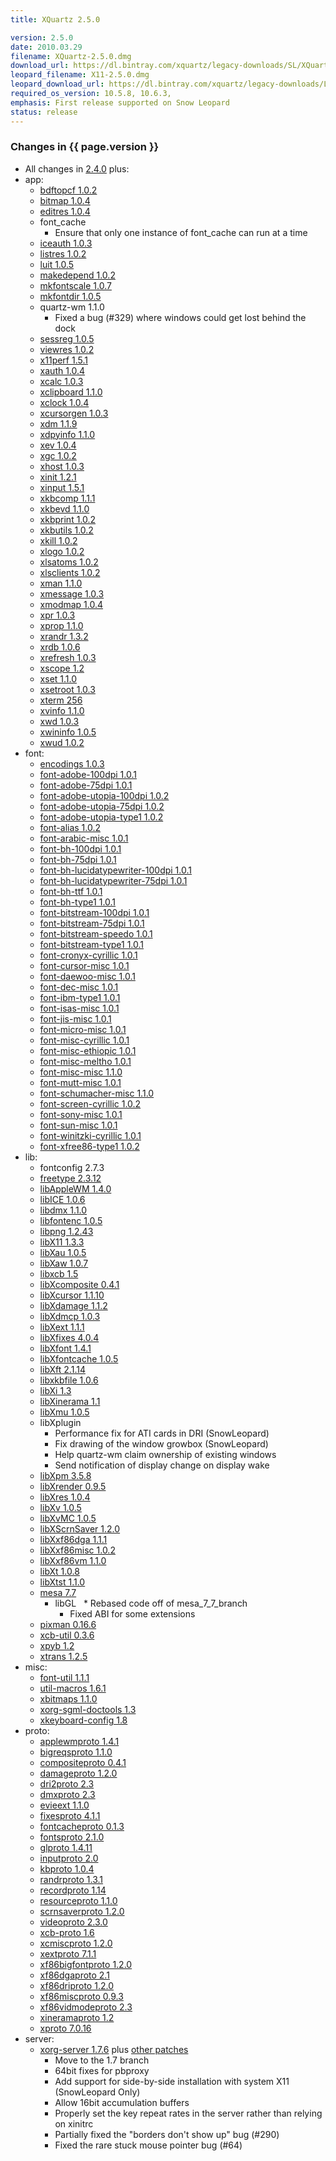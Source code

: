 ```yaml
---
title: XQuartz 2.5.0

version: 2.5.0
date: 2010.03.29
filename: XQuartz-2.5.0.dmg
download_url: https://dl.bintray.com/xquartz/legacy-downloads/SL/XQuartz-2.5.0.dmg
leopard_filename: X11-2.5.0.dmg
leopard_download_url: https://dl.bintray.com/xquartz/legacy-downloads/Leopard/X11-2.5.0.dmg
required_os_version: 10.5.8, 10.6.3,
emphasis: First release supported on Snow Leopard
status: release
---
```


### Changes in {{ page.version }} ###
  * All changes in [2.4.0](XQuartz-2.4.0.html) plus:
  * app:
    * [bdftopcf 1.0.2](http://lists.freedesktop.org/archives/xorg-announce/2009-September/001046.html)
    * [bitmap 1.0.4](http://lists.freedesktop.org/archives/xorg-announce/2009-September/001054.html)
    * [editres 1.0.4](http://lists.freedesktop.org/archives/xorg-announce/2009-September/001055.html)
    * font_cache
      * Ensure that only one instance of font_cache can run at a time
    * [iceauth 1.0.3](http://lists.freedesktop.org/archives/xorg-announce/2009-October/001132.html)
    * [listres 1.0.2](http://lists.freedesktop.org/archives/xorg-announce/2009-December/001218.html)
    * [luit 1.0.5](http://lists.freedesktop.org/archives/xorg-announce/2010-February/001254.html)
    * [makedepend 1.0.2](http://lists.freedesktop.org/archives/xorg-announce/2009-October/001133.html)
    * [mkfontscale 1.0.7](http://lists.freedesktop.org/archives/xorg-announce/2009-October/001134.html)
    * [mkfontdir 1.0.5](http://lists.freedesktop.org/archives/xorg-announce/2009-October/001135.html)
    * quartz-wm 1.1.0
      * Fixed a bug (#329) where windows could get lost behind the dock
    * [sessreg 1.0.5](http://lists.freedesktop.org/archives/xorg-announce/2009-October/001139.html)
    * [viewres 1.0.2](http://lists.freedesktop.org/archives/xorg-announce/2009-December/001220.html)
    * [x11perf 1.5.1](http://lists.freedesktop.org/archives/xorg-announce/2009-October/001161.html)
    * [xauth 1.0.4](http://lists.freedesktop.org/archives/xorg-announce/2009-September/001047.html)
    * [xcalc 1.0.3](http://lists.freedesktop.org/archives/xorg-announce/2009-December/001223.html)
    * [xclipboard 1.1.0](http://lists.freedesktop.org/archives/xorg-announce/2009-October/001155.html)
    * [xclock 1.0.4](http://lists.freedesktop.org/archives/xorg-announce/2009-September/001048.html)
    * [xcursorgen 1.0.3](http://lists.freedesktop.org/archives/xorg-announce/2009-October/001162.html)
    * [xdm 1.1.9](http://lists.freedesktop.org/archives/xorg-announce/2009-September/001038.html)
    * [xdpyinfo 1.1.0](http://lists.freedesktop.org/archives/xorg-announce/2009-October/001158.html)
    * [xev 1.0.4](http://lists.freedesktop.org/archives/xorg-announce/2009-October/001143.html)
    * [xgc 1.0.2](http://lists.freedesktop.org/archives/xorg-announce/2009-November/001193.html)
    * [xhost 1.0.3](http://lists.freedesktop.org/archives/xorg-announce/2009-October/001152.html)
    * [xinit 1.2.1](http://lists.freedesktop.org/archives/xorg-announce/2010-March/001277.html)
    * [xinput 1.5.1](http://lists.freedesktop.org/archives/xorg-announce/2010-March/001273.html)
    * [xkbcomp 1.1.1](http://lists.freedesktop.org/archives/xorg-announce/2009-October/001095.html)
    * [xkbevd 1.1.0](http://lists.freedesktop.org/archives/xorg-announce/2009-October/001163.html)
    * [xkbprint 1.0.2](http://lists.freedesktop.org/archives/xorg-announce/2009-November/001194.html)
    * [xkbutils 1.0.2](http://lists.freedesktop.org/archives/xorg-announce/2009-October/001164.html)
    * [xkill 1.0.2](http://lists.freedesktop.org/archives/xorg-announce/2009-October/001144.html)
    * [xlogo 1.0.2](http://lists.freedesktop.org/archives/xorg-announce/2009-December/001210.html)
    * [xlsatoms 1.0.2](http://lists.freedesktop.org/archives/xorg-announce/2009-October/001145.html)
    * [xlsclients 1.0.2](http://lists.freedesktop.org/archives/xorg-announce/2009-October/001165.html)
    * [xman 1.1.0](http://lists.freedesktop.org/archives/xorg-announce/2009-October/001157.html)
    * [xmessage 1.0.3](http://lists.freedesktop.org/archives/xorg-announce/2010-January/001246.html)
    * [xmodmap 1.0.4](http://lists.freedesktop.org/archives/xorg-announce/2009-October/001100.html)
    * [xpr 1.0.3](http://lists.freedesktop.org/archives/xorg-announce/2009-October/001170.html)
    * [xprop 1.1.0](http://lists.freedesktop.org/archives/xorg-announce/2009-October/001140.html)
    * [xrandr 1.3.2](http://lists.freedesktop.org/archives/xorg-announce/2009-September/001027.html)
    * [xrdb 1.0.6](http://lists.freedesktop.org/archives/xorg-announce/2009-October/001141.html)
    * [xrefresh 1.0.3](http://lists.freedesktop.org/archives/xorg-announce/2009-October/001166.html)
    * [xscope 1.2](http://lists.freedesktop.org/archives/xorg-announce/2009-October/001090.html)
    * [xset 1.1.0](http://lists.freedesktop.org/archives/xorg-announce/2009-September/001043.html)
    * [xsetroot 1.0.3](http://lists.freedesktop.org/archives/xorg-announce/2009-October/001167.html)
    * [xterm 256](http://lists.freedesktop.org/archives/xorg/2010-March/049555.html)
    * [xvinfo 1.1.0](http://lists.freedesktop.org/archives/xorg-announce/2009-October/001168.html)
    * [xwd 1.0.3](http://lists.freedesktop.org/archives/xorg-announce/2009-October/001169.html)
    * [xwininfo 1.0.5](http://lists.freedesktop.org/archives/xorg-announce/2009-October/001142.html)
    * [xwud 1.0.2](http://lists.freedesktop.org/archives/xorg-announce/2009-October/001146.html)
  * font:
    * [encodings 1.0.3](http://lists.freedesktop.org/archives/xorg-announce/2009-October/001131.html)
    * [font-adobe-100dpi 1.0.1](http://lists.freedesktop.org/archives/xorg-announce/2009-October/001131.html)
    * [font-adobe-75dpi 1.0.1](http://lists.freedesktop.org/archives/xorg-announce/2009-October/001131.html)
    * [font-adobe-utopia-100dpi 1.0.2](http://lists.freedesktop.org/archives/xorg-announce/2009-October/001131.html)
    * [font-adobe-utopia-75dpi 1.0.2](http://lists.freedesktop.org/archives/xorg-announce/2009-October/001131.html)
    * [font-adobe-utopia-type1 1.0.2](http://lists.freedesktop.org/archives/xorg-announce/2009-October/001131.html)
    * [font-alias 1.0.2](http://lists.freedesktop.org/archives/xorg-announce/2009-October/001131.html)
    * [font-arabic-misc 1.0.1](http://lists.freedesktop.org/archives/xorg-announce/2009-October/001131.html)
    * [font-bh-100dpi 1.0.1](http://lists.freedesktop.org/archives/xorg-announce/2009-October/001131.html)
    * [font-bh-75dpi 1.0.1](http://lists.freedesktop.org/archives/xorg-announce/2009-October/001131.html)
    * [font-bh-lucidatypewriter-100dpi 1.0.1](http://lists.freedesktop.org/archives/xorg-announce/2009-October/001131.html)
    * [font-bh-lucidatypewriter-75dpi 1.0.1](http://lists.freedesktop.org/archives/xorg-announce/2009-October/001131.html)
    * [font-bh-ttf 1.0.1](http://lists.freedesktop.org/archives/xorg-announce/2009-October/001131.html)
    * [font-bh-type1 1.0.1](http://lists.freedesktop.org/archives/xorg-announce/2009-October/001131.html)
    * [font-bitstream-100dpi 1.0.1](http://lists.freedesktop.org/archives/xorg-announce/2009-October/001131.html)
    * [font-bitstream-75dpi 1.0.1](http://lists.freedesktop.org/archives/xorg-announce/2009-October/001131.html)
    * [font-bitstream-speedo 1.0.1](http://lists.freedesktop.org/archives/xorg-announce/2009-October/001131.html)
    * [font-bitstream-type1 1.0.1](http://lists.freedesktop.org/archives/xorg-announce/2009-October/001131.html)
    * [font-cronyx-cyrillic 1.0.1](http://lists.freedesktop.org/archives/xorg-announce/2009-October/001131.html)
    * [font-cursor-misc 1.0.1](http://lists.freedesktop.org/archives/xorg-announce/2009-October/001131.html)
    * [font-daewoo-misc 1.0.1](http://lists.freedesktop.org/archives/xorg-announce/2009-October/001131.html)
    * [font-dec-misc 1.0.1](http://lists.freedesktop.org/archives/xorg-announce/2009-October/001131.html)
    * [font-ibm-type1 1.0.1](http://lists.freedesktop.org/archives/xorg-announce/2009-October/001131.html)
    * [font-isas-misc 1.0.1](http://lists.freedesktop.org/archives/xorg-announce/2009-October/001131.html)
    * [font-jis-misc 1.0.1](http://lists.freedesktop.org/archives/xorg-announce/2009-October/001131.html)
    * [font-micro-misc 1.0.1](http://lists.freedesktop.org/archives/xorg-announce/2009-October/001131.html)
    * [font-misc-cyrillic 1.0.1](http://lists.freedesktop.org/archives/xorg-announce/2009-October/001131.html)
    * [font-misc-ethiopic 1.0.1](http://lists.freedesktop.org/archives/xorg-announce/2009-October/001131.html)
    * [font-misc-meltho 1.0.1](http://lists.freedesktop.org/archives/xorg-announce/2009-October/001131.html)
    * [font-misc-misc 1.1.0](http://lists.freedesktop.org/archives/xorg-announce/2009-October/001131.html)
    * [font-mutt-misc 1.0.1](http://lists.freedesktop.org/archives/xorg-announce/2009-October/001131.html)
    * [font-schumacher-misc 1.1.0](http://lists.freedesktop.org/archives/xorg-announce/2009-October/001131.html)
    * [font-screen-cyrillic 1.0.2](http://lists.freedesktop.org/archives/xorg-announce/2009-October/001131.html)
    * [font-sony-misc 1.0.1](http://lists.freedesktop.org/archives/xorg-announce/2009-October/001131.html)
    * [font-sun-misc 1.0.1](http://lists.freedesktop.org/archives/xorg-announce/2009-October/001131.html)
    * [font-winitzki-cyrillic 1.0.1](http://lists.freedesktop.org/archives/xorg-announce/2009-October/001131.html)
    * [font-xfree86-type1 1.0.2](http://lists.freedesktop.org/archives/xorg-announce/2009-October/001131.html)
  * lib:
    * fontconfig 2.7.3
    * [freetype 2.3.12](http://freetype.sourceforge.net/index2.html#release-freetype-2.3.12)
    * [libAppleWM 1.4.0](http://lists.freedesktop.org/archives/xorg-announce/2009-August/000988.html)
    * [libICE 1.0.6](http://lists.freedesktop.org/archives/xorg-announce/2009-August/000995.html)
    * [libdmx 1.1.0](http://lists.freedesktop.org/archives/xorg-announce/2009-October/001098.html)
    * [libfontenc 1.0.5](http://lists.freedesktop.org/archives/xorg-announce/2009-August/000994.html)
    * [libpng 1.2.43](http://www.libpng.org/pub/png/src/libpng-1.2.43-README.txt)
    * [libX11 1.3.3](http://lists.freedesktop.org/archives/xorg-announce/2010-January/001239.html)
    * [libXau 1.0.5](http://lists.freedesktop.org/archives/xorg-announce/2009-August/000996.html)
    * [libXaw 1.0.7](http://lists.freedesktop.org/archives/xorg-announce/2009-October/001172.html)
    * [libxcb 1.5](http://lists.freedesktop.org/archives/xorg-announce/2009-December/001207.html)
    * [libXcomposite 0.4.1](http://lists.freedesktop.org/archives/xorg-announce/2009-October/001113.html)
    * [libXcursor 1.1.10](http://lists.freedesktop.org/archives/xorg-announce/2009-August/000997.html)
    * [libXdamage 1.1.2](http://lists.freedesktop.org/archives/xorg-announce/2009-October/001105.html)
    * [libXdmcp 1.0.3](http://lists.freedesktop.org/archives/xorg-announce/2009-September/001057.html)
    * [libXext 1.1.1](http://lists.freedesktop.org/archives/xorg-announce/2009-October/001181.html)
    * [libXfixes 4.0.4](http://lists.freedesktop.org/archives/xorg-announce/2009-October/001114.html)
    * [libXfont 1.4.1](http://lists.freedesktop.org/archives/xorg-announce/2009-October/001129.html)
    * [libXfontcache 1.0.5](http://lists.freedesktop.org/archives/xorg-announce/2009-October/001115.html)
    * [libXft 2.1.14](http://lists.freedesktop.org/archives/xorg-announce/2009-October/001127.html)
    * [libxkbfile 1.0.6](http://lists.freedesktop.org/archives/xorg-announce/2009-October/001108.html)
    * [libXi 1.3](http://lists.freedesktop.org/archives/xorg-announce/2009-October/001082.html)
    * [libXinerama 1.1](http://lists.freedesktop.org/archives/xorg-announce/2009-October/001085.html)
    * [libXmu 1.0.5](http://lists.freedesktop.org/archives/xorg-announce/2009-September/001060.html)
    * libXplugin
      * Performance fix for ATI cards in DRI (SnowLeopard)
      * Fix drawing of the window growbox (SnowLeopard)
      * Help quartz-wm claim ownership of existing windows
      * Send notification of display change on display wake
    * [libXpm 3.5.8](http://lists.freedesktop.org/archives/xorg-announce/2009-October/001122.html)
    * [libXrender 0.9.5](http://lists.freedesktop.org/archives/xorg-announce/2009-October/001086.html)
    * [libXres 1.0.4](http://lists.freedesktop.org/archives/xorg-announce/2009-October/001121.html)
    * [libXv 1.0.5](http://lists.freedesktop.org/archives/xorg-announce/2009-October/001094.html)
    * [libXvMC 1.0.5](http://lists.freedesktop.org/archives/xorg-announce/2009-October/001107.html)
    * [libXScrnSaver 1.2.0](http://lists.freedesktop.org/archives/xorg-announce/2009-August/000972.html)
    * [libXxf86dga 1.1.1](http://lists.freedesktop.org/archives/xorg-announce/2009-October/001103.html)
    * [libXxf86misc 1.0.2](http://lists.freedesktop.org/archives/xorg-announce/2009-October/001124.html)
    * [libXxf86vm 1.1.0](http://lists.freedesktop.org/archives/xorg-announce/2009-October/001099.html)
    * [libXt 1.0.8](http://lists.freedesktop.org/archives/xorg-announce/2010-March/001276.html)
    * [libXtst 1.1.0](http://lists.freedesktop.org/archives/xorg-announce/2009-October/001097.html)
    * [mesa 7.7](http://www.mesa3d.org/relnotes-7.7.html) 
      * libGL
        * Rebased code off of mesa_7_7_branch
        * Fixed ABI for some extensions
    * [pixman 0.16.6](http://lists.freedesktop.org/archives/xorg-announce/2010-February/001253.html)
    * [xcb-util 0.3.6](http://lists.freedesktop.org/archives/xorg-announce/2009-August/000964.html)
    * [xpyb 1.2](http://lists.freedesktop.org/archives/xorg-announce/2009-December/001222.html)
    * [xtrans 1.2.5](http://lists.freedesktop.org/archives/xorg-announce/2009-October/001171.html)
  * misc:
    * [font-util 1.1.1](http://lists.freedesktop.org/archives/xorg-announce/2009-October/001138.html)
    * [util-macros 1.6.1](http://lists.freedesktop.org/archives/xorg-announce/2010-March/001271.html)
    * [xbitmaps 1.1.0](http://lists.freedesktop.org/archives/xorg-announce/2009-October/001147.html)
    * [xorg-sgml-doctools 1.3](http://lists.freedesktop.org/archives/xorg-announce/2009-October/001182.html)
    * [xkeyboard-config 1.8](http://lists.freedesktop.org/archives/xorg-announce/2010-January/001243.html)
  * proto:
    * [applewmproto 1.4.1](http://lists.freedesktop.org/archives/xorg-announce/2009-August/000982.html)
    * [bigreqsproto 1.1.0](http://lists.freedesktop.org/archives/xorg-announce/2009-August/000975.html)
    * [compositeproto 0.4.1](http://lists.freedesktop.org/archives/xorg-announce/2009-October/001089.html)
    * [damageproto 1.2.0](http://lists.freedesktop.org/archives/xorg-announce/2009-August/000984.html)
    * [dri2proto 2.3](http://lists.freedesktop.org/archives/xorg-announce/2010-February/001259.html)
    * [dmxproto 2.3](http://lists.freedesktop.org/archives/xorg-announce/2009-October/001073.html)
    * [evieext 1.1.0](http://lists.freedesktop.org/archives/xorg-announce/2009-August/000980.html)
    * [fixesproto 4.1.1](http://lists.freedesktop.org/archives/xorg-announce/2009-October/001101.html)
    * [fontcacheproto 0.1.3](http://lists.freedesktop.org/archives/xorg-announce/2009-October/001091.html)
    * [fontsproto 2.1.0](http://lists.freedesktop.org/archives/xorg-announce/2009-August/000986.html)
    * [glproto 1.4.11](http://lists.freedesktop.org/archives/xorg-announce/2010-January/001234.html)
    * [inputproto 2.0](http://lists.freedesktop.org/archives/xorg-announce/2009-October/001081.html)
    * [kbproto 1.0.4](http://lists.freedesktop.org/archives/xorg-announce/2009-October/001149.html)
    * [randrproto 1.3.1](http://lists.freedesktop.org/archives/xorg-announce/2009-October/001102.html)
    * [recordproto 1.14](http://lists.freedesktop.org/archives/xorg-announce/2009-October/001076.html)
    * [resourceproto 1.1.0](http://lists.freedesktop.org/archives/xorg-announce/2009-August/000970.html)
    * [scrnsaverproto 1.2.0](http://lists.freedesktop.org/archives/xorg-announce/2009-August/000971.html)
    * [videoproto 2.3.0](http://lists.freedesktop.org/archives/xorg-announce/2009-August/000983.html)
    * [xcb-proto 1.6](http://lists.freedesktop.org/archives/xorg-announce/2009-December/001205.html)
    * [xcmiscproto 1.2.0](http://lists.freedesktop.org/archives/xorg-announce/2009-August/000977.html)
    * [xextproto 7.1.1](http://lists.freedesktop.org/archives/xorg-announce/2009-August/000969.html)
    * [xf86bigfontproto 1.2.0](http://lists.freedesktop.org/archives/xorg-announce/2009-August/000978.html)
    * [xf86dgaproto 2.1](http://lists.freedesktop.org/archives/xorg-announce/2009-October/001074.html)
    * [xf86driproto 1.2.0](http://lists.freedesktop.org/archives/xorg-announce/2009-August/000979.html)
    * [xf86miscproto 0.9.3](http://lists.freedesktop.org/archives/xorg-announce/2009-October/001130.html)
    * [xf86vidmodeproto 2.3](http://lists.freedesktop.org/archives/xorg-announce/2009-October/001075.html)
    * [xineramaproto 1.2](http://lists.freedesktop.org/archives/xorg-announce/2009-October/001077.html)
    * [xproto 7.0.16](http://lists.freedesktop.org/archives/xorg-announce/2009-September/001058.html)
  * server:
    * [xorg-server 1.7.6](http://lists.freedesktop.org/archives/xorg-announce/2010-March/001278.html) plus [other patches](https://github.com/XQuartz/xorg-server/commits/XQuartz-2.5.0)
      * Move to the 1.7 branch
      * 64bit fixes for pbproxy
      * Add support for side-by-side installation with system X11 (SnowLeopard Only)
      * Allow 16bit accumulation buffers
      * Properly set the key repeat rates in the server rather than relying on xinitrc
      * Partially fixed the "borders don't show up" bug (#290)
      * Fixed the rare stuck mouse pointer bug (#64)
